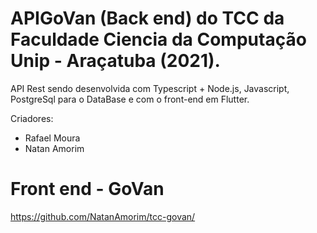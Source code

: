 # APIGoVan (Back end) do TCC da Faculdade Ciencia da Computação Unip - Araçatuba (2021).
API Rest sendo desenvolvida com Typescript + Node.js,  Javascript, PostgreSql para o DataBase e com o front-end em Flutter.

Criadores: 
- Rafael Moura
- Natan Amorim

# Front end - GoVan
  https://github.com/NatanAmorim/tcc-govan/
